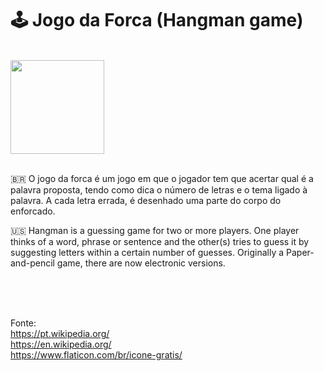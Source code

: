 # :joystick: Jogo da Forca (Hangman game) 

<br> <img src="https://cdn-icons-png.flaticon.com/512/6168/6168591.png" width="150" height="150" /> <br><br>

:brazil: O jogo da forca é um jogo em que o jogador tem que acertar qual é a palavra proposta, tendo como dica o número de letras e o tema ligado à palavra. A cada letra errada, é desenhado uma parte do corpo do enforcado. <br>

:us: Hangman is a guessing game for two or more players. One player thinks of a word, phrase or sentence and the other(s) tries to guess it by suggesting letters within a certain number of guesses. Originally a Paper-and-pencil game, there are now electronic versions. <br>

<br>
<br>
<br>

Fonte: <br>
https://pt.wikipedia.org/ <br>
https://en.wikipedia.org/ <br>
https://www.flaticon.com/br/icone-gratis/

